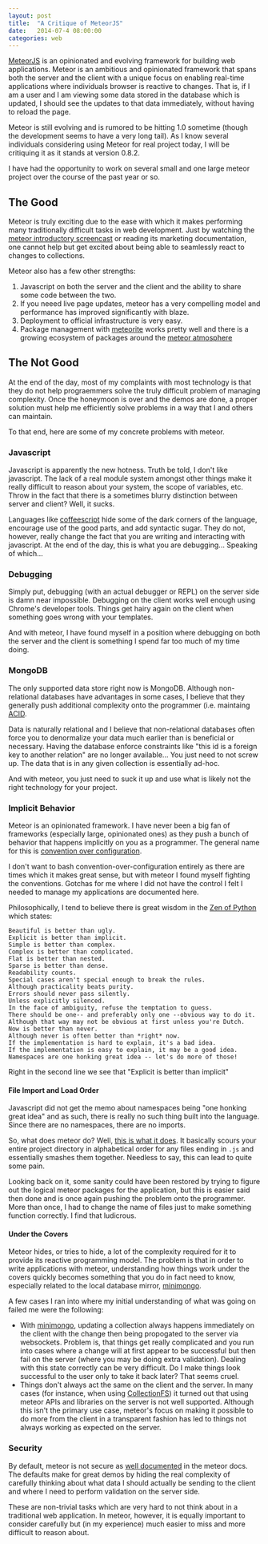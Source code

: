 ```yaml
---
layout: post
title:  "A Critique of MeteorJS"
date:   2014-07-4 08:00:00
categories: web
---
```


[MeteorJS](https://www.meteor.com/) is an opinionated and evolving
framework for building web applications.  Meteor is an ambitious and
opinionated framework that spans both the server and the client with a
unique focus on enabling real-time applications where individuals
browser is reactive to changes.  That is, if I am a user and I am
viewing some data stored in the database which is updated, I should
see the updates to that data immediately, without having to reload the
page.

Meteor is still evolving and is rumored to be hitting 1.0 sometime
(though the development seems to have a very long tail).  As I know
several individuals considering using Meteor for real project today, I
will be critiquing it as it stands at version 0.8.2.

I have had the opportunity to work on several small and one large
meteor project over the course of the past year or so.

The Good
--------

Meteor is truly exciting due to the ease with which it makes
performing many traditionally difficult tasks in web development.
Just by watching the [meteor introductory
screencast](https://www.meteor.com/screencast) or reading its
marketing documentation, one cannot help but get excited about being
able to seamlessly react to changes to collections.

Meteor also has a few other strengths:

1. Javascript on both the server and the client and the ability to
   share some code between the two.
2. If you neeed live page updates, meteor has a very compelling model
   and performance has improved significantly with blaze.
3. Deployment to official infrastructure is very easy.
4. Package management with [meteorite]() works pretty well and there
   is a growing ecosystem of packages around the
   [meteor atmosphere](https://atmospherejs.com/)

The Not Good
------------

At the end of the day, most of my complaints with most technology is
that they do not help prograemmers solve the truly difficult problem
of managing complexity.  Once the honeymoon is over and the demos are
done, a proper solution must help me efficiently solve problems in a
way that I and others can maintain.

To that end, here are some of my concrete problems with meteor.

### Javascript

Javascript is apparently the new hotness.  Truth be told, I don't like
javascript.  The lack of a real module system amongst other things
make it really difficult to reason about your system, the scope of
variables, etc.  Throw in the fact that there is a sometimes blurry
distinction between server and client?  Well, it sucks.

Languages like [coffeescript](http://coffeescript.org/) hide some of
the dark corners of the language, encourage use of the good parts, and
add syntactic sugar.  They do not, however, really change the fact
that you are writing and interacting with javascript.  At the end of
the day, this is what you are debugging... Speaking of which...

### Debugging

Simply put, debugging (with an actual debugger or REPL) on the server
side is damn near impossible.  Debugging on the client works well
enough using Chrome's developer tools.  Things get hairy again on the
client when something goes wrong with your templates.

And with meteor, I have found myself in a position where debugging on
both the server and the client is something I spend far too much of my
time doing.

### MongoDB


The only supported data store right now is MongoDB.  Although
non-relational databases have advantages in some cases, I believe that
they generally push additional complexity onto the programmer (i.e. maintaing
[ACID](http://en.wikipedia.org/wiki/ACID).

Data is naturally relational and I believe that non-relational
databases often force you to denormalize your data much earlier than
is beneficial or necessary.  Having the database enforce constraints
like "this id is a foreign key to another relation" are no longer
available... You just need to not screw up.  The data that is in any
given collection is essentially ad-hoc.

And with meteor, you just need to suck it up and use what is likely
not the right technology for your project.

### Implicit Behavior

Meteor is an opinionated framework.  I have never been a big fan of
frameworks (especially large, opinionated ones) as they push a bunch
of behavior that happens implicitly on you as a programmer.  The
general name for this is [convention over
configuration](http://en.wikipedia.org/wiki/Convention_over_configuration).

I don't want to bash convention-over-configuration entirely as there
are times which it makes great sense, but with meteor I found myself
fighting the conventions.  Gotchas for me where I did not have the
control I felt I needed to manage my applications are documented here.

Philosophically, I tend to believe there is great wisdom in the [Zen
of Python](http://legacy.python.org/dev/peps/pep-0020/) which states:

    Beautiful is better than ugly.
    Explicit is better than implicit.
    Simple is better than complex.
    Complex is better than complicated.
    Flat is better than nested.
    Sparse is better than dense.
    Readability counts.
    Special cases aren't special enough to break the rules.
    Although practicality beats purity.
    Errors should never pass silently.
    Unless explicitly silenced.
    In the face of ambiguity, refuse the temptation to guess.
    There should be one-- and preferably only one --obvious way to do it.
    Although that way may not be obvious at first unless you're Dutch.
    Now is better than never.
    Although never is often better than *right* now.
    If the implementation is hard to explain, it's a bad idea.
    If the implementation is easy to explain, it may be a good idea.
    Namespaces are one honking great idea -- let's do more of those!

Right in the second line we see that "Explicit is better than implicit"

#### File Import and Load Order

Javascript did not get the memo about namespaces being "one honking
great idea" and as such, there is really no such thing built into the
language.  Since there are no namespaces, there are no imports.

So, what does meteor do?  Well, [this is what it
does](http://docs.meteor.com/#structuringyourapp).  It basically scours your
entire project directory in alphabetical order for any files ending in
`.js` and essentially smashes them together.  Needless to say, this
can lead to quite some pain.

Looking back on it, some sanity could have been restored by trying to
figure out the logical meteor packages for the application, but this
is easier said then done and is once again pushing the problem onto
the programmer.  More than once, I had to change the name of files
just to make something function correctly.  I find that ludicrous.

#### Under the Covers

Meteor hides, or tries to hide, a lot of the complexity required for
it to provide its reactive programming model.  The problem is that in
order to write applications with meteor, understanding how things work
under the covers quickly becomes something that you do in fact need to
know, especially related to the local database mirror,
[minimongo](https://www.npmjs.org/package/minimongo).

A few cases I ran into where my initial understanding of what was
going on failed me were the following:

* With [minimongo](https://www.npmjs.org/package/minimongo), updating
  a collection always happens immediately on the client with the
  change then being propogated to the server via websockets.  Problem
  is, that things get really complicated and you run into cases where
  a change will at first appear to be successful but then fail on the
  server (where you may be doing extra validation).  Dealing with this
  state correctly can be very difficult.  Do I make things look
  successful to the user only to take it back later?  That seems
  cruel.
* Things don't always act the same on the client and the server.  In
  many cases (for instance, when using
  [CollectionFS](https://github.com/CollectionFS/Meteor-CollectionFS))
  it turned out that using meteor APIs and libraries on the server is
  not well supported.  Although this isn't the primary use case,
  meteor's focus on making it possible to do more from the client in a
  transparent fashion has led to things not always working as expected
  on the server.

### Security

By default, meteor is not secure as [well
documented](http://docs.meteor.com/#dataandsecurity) in the meteor
docs.  The defaults make for great demos by hiding the real complexity
of carefully thinking about what data I should actually be sending to
the client and where I need to perform validation on the server side.

These are non-trivial tasks which are very hard to not think about in
a traditional web application.  In meteor, however, it is equally
important to consider carefully but (in my experience) much easier to
miss and more difficult to reason about.

